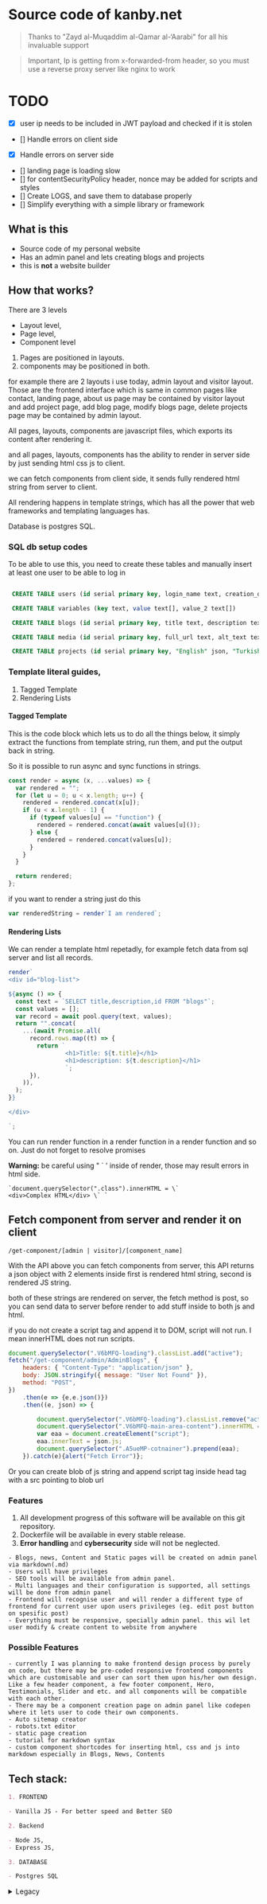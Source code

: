 # Source code of kanby.net

> Thanks to "Zayd al-Muqaddim al-Qamar al-‘Aarabi" for all his invaluable support

> Important, Ip is getting from x-forwarded-from header, so you must use a reverse proxy server like nginx to work

# TODO


- [x] user ip needs to be included in JWT payload and checked if it is stolen
- [] Handle errors on client side
- [x] Handle errors on server side
- [] landing page is loading slow
- [] for contentSecurityPolicy header, nonce may be added for scripts and styles
- [] Create LOGS, and save them to database properly
- [] Simplify everything with a simple library or framework


## What is this

- Source code of my personal website
- Has an admin panel and lets creating blogs and projects
- this is **not** a website builder

## How that works?

There are 3 levels

- Layout level,
- Page level,
- Component level

1. Pages are positioned in layouts.
2. components may be positioned in both.

for example there are 2 layouts i use today, admin layout and visitor layout. Those are the frontend interface which is same in common pages like contact, landing page, about us page may be contained by visitor layout and add project page, add blog page, modify blogs page, delete projects page may be contained by admin layout.

All pages, layouts, components are javascript files, which exports its content after rendering it.

and all pages, layouts, components has the ability to render in server side by just sending html css js to client.

we can fetch components from client side, it sends fully rendered html string from server to client.

All rendering happens in template strings, which has all the power that web frameworks and templating languages has.

Database is postgres SQL.

### SQL db setup codes

To be able to use this, you need to create these tables
and manually insert at least one user to be able to log in

```SQL

 CREATE TABLE users (id serial primary key, login_name text, creation_date text, password_hash text, profile_picture_url text, privilege text, public_name text, salt text)

```

```SQL
 CREATE TABLE variables (key text, value text[], value_2 text[])

```

```SQL
 CREATE TABLE blogs (id serial primary key, title text, description text, language text, author text, creation_date text, last_modify_date text, thumbnail_url text, rendered_content text, raw_content text)
```

```SQL
 CREATE TABLE media (id serial primary key, full_url text, alt_text text)
```


```SQL
 CREATE TABLE projects (id serial primary key, "English" json, "Turkish" json)
```



### Template literal guides,

1. Tagged Template
2. Rendering Lists

#### Tagged Template

This is the code block which lets us to do all the things below, it simply extract the functions from template string, run them, and put the output back in string.

So it is possible to run async and sync functions in strings.

```js
const render = async (x, ...values) => {
  var rendered = "";
  for (let u = 0; u < x.length; u++) {
    rendered = rendered.concat(x[u]);
    if (u < x.length - 1) {
      if (typeof values[u] == "function") {
        rendered = rendered.concat(await values[u]());
      } else {
        rendered = rendered.concat(values[u]);
      }
    }
  }

  return rendered;
};
```

if you want to render a string just do this

```js
var renderedString = render`I am rendered`;
```

#### Rendering Lists

We can render a template html repetadly, for example fetch data from sql server and list all records.

```js
render`
<div id="blog-list">

${async () => {
  const text = `SELECT title,description,id FROM "blogs"`;
  const values = [];
  var record = await pool.query(text, values);
  return "".concat(
    ...(await Promise.all(
      record.rows.map((t) => {
        return `
				<h1>Title: ${t.title}</h1>
				<h1>description: ${t.description}</h1>
				`;
      }),
    )),
  );
}}

</div>

`;
```

You can run render function in a render function in a render function and so on.
Just do not forget to resolve promises

**Warning:** be careful using " ` ' inside of render, those may result errors in html side.

<code>&#96;document.querySelector(".class").innerHTML = &#92;&#96; &lt;div&gt;Complex HTML&lt;/div&gt; &#92;&#96; &#96;</code>

## Fetch component from server and render it on client

`/get-component/[admin | visitor]/[component_name]`

With the API above you can fetch components from server,
this API returns a json object with 2 elements inside
first is rendered html string,
second is rendered JS string.

both of these strings are rendered on server, the fetch method is post, so you can send data to server before render to add stuff inside to both js and html.

if you do not create a script tag and append it to DOM, script will not run. I mean innerHTML does not run scripts.

```js
document.querySelector(".V6bMFQ-loading").classList.add("active");
fetch("/get-component/admin/AdminBlogs", {
	headers: { "Content-Type": "application/json" },
	body: JSON.stringify({ message: "User Not Found" }),
	method: "POST",
})
	.then(e => {e,e.json()})
	.then((e, json) => {

		document.querySelector(".V6bMFQ-loading").classList.remove("active");
		document.querySelector(".V6bMFQ-main-area-content").innerHTML = json.html;
		var eaa = document.createElement("script");
		eaa.innerText = json.js;
		document.querySelector(".A5ueMP-cotnainer").prepend(eaa);
	}).catch(e){alert("Fetch Error")};
```

Or you can create blob of js string and append script tag inside head tag with a src pointing to blob url

### Features

1. All development progress of this software will be available on this git repository.
2. Dockerfile will be available in every stable release.
3. **Error handling** and **cybersecurity** side will not be neglected.

```
- Blogs, news, Content and Static pages will be created on admin panel via markdown(.md)
- Users will have privileges
- SEO tools will be available from admin panel.
- Multi languages and their configuration is supported, all settings will be done from admin panel
- Frontend will recognise user and will render a different type of frontend for current user upon users privileges (eg. edit post button on spesific post)
- Everything must be responsive, specially admin panel. this wil let user modify & create content to website from anywhere
```

### Possible Features

```
- currently I was planning to make frontend design process by purely on code, but there may be pre-coded responsive frontend components which are customisable and user can sort them upon his/her own design. Like a few header component, a few footer component, Hero, Testimonials, Slider and etc. and all components will be compatible with each other.
- There may be a component creation page on admin panel like codepen where it lets user to code their own components.
- Auto sitemap creator
- robots.txt editor
- static page creation
- tutorial for markdown syntax
- custom component shortcodes for inserting html, css and js into markdown especially in Blogs, News, Contents
```

## Tech stack:

```markdown
1. FRONTEND

- Vanilla JS - For better speed and Better SEO

2. Backend

- Node JS,
- Express JS,

3. DATABASE

- Postgres SQL
```

<details>
<summary>Legacy</summary>

### Legacy

```js
String(
  (await Index.pool.query(`SELECT * FROM "variables"`)).rows[0].value.map(
    (t) => {
      return `
<option value="" selected disabled hidden>language</option>

	<option value="${t}">${t}</option>
`;
    },
  ),
).replaceAll(",", "\n");
```

![alt text](./ReadmeImages/image-3.png)

it is similar to React, we use string instead of JSX.

this code does not let us use comma(,) inside strings, and that is a problem.

use this ->

```js
console.log(
  "".concat(
    ...[1, 2, 3, 4, 6].map((t) => {
      return `tetetetet`;
    }),
  ),
);
```

BUT, if you will run async function inside of map, it will return you an array of promises, you need to resolve it with Promise.all(array of promises).

```js
<select required id="blog-form-language-edit">
  $
  {async () => {
    return await Promise.all(
      (await Index.pool.query(`SELECT * FROM "variables"`)).rows[0].value.map(
        async (r) => {
          return await render`

	<option ${() => {
    if (t.language == r) {
      return "selected";
    } else {
      return "";
    }
  }}  value="${() => r}">${() => r}</option>
`;
        },
      ),
    );
  }}
</select>
```

so final touch is this, you can use as much of async awaits and render tag as you want

```js

	${async () => {
		return "".concat(...(await Promise.all(
			[1,2,3,4].map(t => {

})
		)))
	}}

```

</details>
